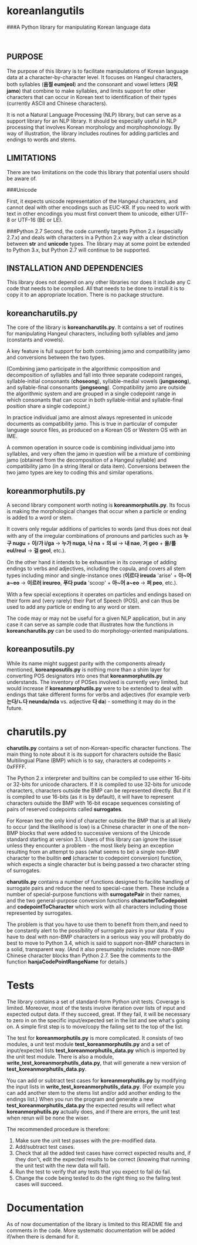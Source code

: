 koreanlangutils
===============
###A Python library for manipulating Korean language data

<br>

PURPOSE
-------
The purpose of this library is to facilitate manipulations of Korean language data at a character-by-character
level.  It focuses on Hangeul characters, both syllables (**음절 eumjeol**) and the consonant and vowel
letters (**자모 jamo**) that combine to make syllables, and limits support for other characters that can
occur in Korean text to identification of their types (currently ASCII and Chinese characters).  

It is not a Natural Language Processing (NLP) library, but can serve as a support library for an 
NLP library.  It should be especially useful in NLP processing that involves Korean morphology and 
morphophonology. By way of illustration, the library includes routines for adding particles and endings
to words and stems.  

LIMITATIONS
-----------
There are two limitations on the code this library that potential users should be aware of.

###Unicode

First, it expects unicode representation of the Hangeul characters, and cannot deal with other encodings
such as EUC-KR.  If you need to work with text in other encodings you must first convert them to unicode,
either UTF-8 or UTF-16 (BE or LE).

###Python 2.7
Second, the code currently targets Python 2.x (especially 2.7.x) and deals with characters in a Python 2.x way
with a clear distinction between **str** and **unicode** types.  The library may at some point be extended to 
Python 3.x, but Python 2.7 will continue to be supported.

INSTALLATION AND DEPENDENCIES
-----------------------------
This library does not depend on any other libraries nor does it include any C code that needs to be compiled.
All that needs to be done to install it is to copy it to an appropriate location.  There is no package structure.

koreancharutils.py
------------------

The core of the library is **koreancharutils.py**.  It contains a set of routines for manipulating 
Hangeul characters, including both syllables and jamo (constants and vowels). 

A key feature is full support for both combining jamo and compatibility jamo and conversions between the
two types.  

(Combining jamo participate in the algorithmic composition and decomposition of syllables and
fall into three separate codepoint ranges, syllable-initial consonants (**choseong**), syllable-medial vowels (**jungseong**), 
and syllable-final consonants (**jongseong**). Compatibility jamo are outside the algorithmic system and are
grouped in a single codepoint range in which consonants that can occur in both syllable-initial and
syllable-final position share a single codepoint.) 

In practice individual jamo are almost always represented in unicode documents as compatibility jamo. 
This is true in particular of computer language source files, as produced on a Korean OS or Western OS 
with an IME.

A common operation in source code is combining individual jamo into syllables, and very often the jamo in
question will be a mixture of combining jamo (obtained from the decomposition of a Hangeul syllable) and 
compatibility jamo (in a string literal or data item).  Conversions between the two jamo types are key
to coding this and similar operations. 

koreanmorphutils.py
-------------------

A second library component worth noting is **koreanmorphutils.py**.  Its focus is making the morphological 
changes that occur when a particle or ending is added to a word or stem.  

It covers only regular additions of particles to words (and thus does not deal with any of the irregular combinations
of pronouns and particles such as  **누구 nugu** + **이/가 i/ga** -> **누가 nuga**, **나 na** + **의 ui** -> **내 nae**, **거 geo** + **을/를 eul/reul** -> **걸 geol**, etc.).  

On the other hand it intends to be exhaustive in its coverage of adding endings to verbs and adjectives, including the
copula, and covers all stem types including minor and single-instance ones (**이르다 ireuda** 'arise' + 
**아~어 a~eo** -> **이르러 ireureo**, **푸다 puda** 'scoop' + **아~어 a~eo** -> **퍼 peo**, etc.).  

With a few special exceptions it operates on particles and endings based on their form and (very rarely)
their Part of Speech (POS), and can thus be used to add any particle or ending to any word or stem.

The code may or may not be useful for a given NLP application, but in any case it can serve as sample 
code that illustrates how the functions in **koreancharutils.py** can be used to do morphology-oriented manipulations.

koreanposutils.py
-----------------

While its name might suggest parity with the components already mentioned, **koreanposutils.py** is nothing
more than a shim layer for converting POS designators into ones that **koreanmorphutils.py** 
understands.  The inventory of POSes involved is currently very limited, but would
increase if **koreanmorphutils.py** were to be extended to deal with endings that take different forms for 
verbs and adjectives (for example verb **는다/ㄴ다 neunda/nda** vs. adjective **다 da**) - something it may do in the future.

charutils.py
============


**charutils.py** contains a set of non-Korean-specific character functions.  The main thing to note about it is its
support for characters outside the Basic Multilingual Plane (BMP) which is to say, characters at codepoints > 0xFFFF.

The Python 2.x interpreter and builtins can be compiled to use either 16-bits or 32-bits for unicode 
characters.  If it is compiled to use 32-bits for unicode characters, characters outside the BMP can be 
represented directly. But if it is compiled to use 16-bits (as it is by default), it will have to represent 
characters outside the BMP with 16-bit escape sequences consisting of pairs of reserved codepoints called
**surrogates**.

For Korean text the only kind of character outside the BMP that is at all likely to occur (and the likelihood
is low) is a Chinese character in one of the non-BMP blocks that were added to successive versions of the Unicode
standard starting at version 3.1.  Users of this library can ignore the issue unless they encounter a problem - the
most likely being an exception resulting from an attempt to pass (what seems to be) a single non-BMP
character to the builtin **ord** (character to codepoint conversion) function, which expects a single character but
is being passed a two character string of surrogates. 

**charutils.py** contains a number of functions designed to facilite handling of surrogate pairs and reduce the need
to special-case them.  These include a number of special-purpose functions with **surrogatePair** in their names,
and the two general-purpose conversion functions **characterToCodepoint** and **codepointToCharacter** which work
with all characters including those represented by surrogates.  

The problem is that you have to use them to
benefit from them,and need to be constantly alert to the possibility of surrogate pairs in your data. If you
have to deal with non-BMP characters in a serious way you will probably do best to move to Python 3.4, which is
said to support non-BMP characters in a solid, transparent way.  (And it also presumably includes more non-BMP
Chinese character blocks than Python 2.7. See the comments to the function **hanjaCodePointRangeName** for details.) 

Tests
=====

The library contains a set of standard-form Python unit tests.  Coverage is limited.  Moreover, most of the
tests involve iteration over lists of input and expected output data.  If they succeed, great.  If they fail, it
will be necessary to zero in on the specific input/expected set in the list and see what's going on.  A
simple first step is to move/copy the failing set to the top of the list.

The test for **koreanmorphutils.py** is more complicated.  It consists of two modules, a unit test module **test\_koreanmorphutils.py**
and a set of input/expected lists **test\_koreanmorphutils\_data.py** which is imported by the unit test module.
There is also a module, **write\_test\_koreanmorphutils\_data.py**, that will generate a new version of 
**test\_koreanmorphutils\_data.py**.  

You can add or subtract test cases for **koreanmorphutils.py** by modifying the input lists in
**write\_test\_koreanmorphutils\_data.py**.  (For example you can add another stem to the stems list and/or
add another ending to the endings list.)  When you run the program and generate a new **test\_koreanmorphutils\_data.py** 
the expected results will reflect what **koreanmorphutils.py** actually does, and if there are errors, the unit test
when rerun will be none the wiser.  

The recommended procedure is therefore:

1. Make sure the unit test passes with the pre-modified data.  
2. Add/subtract test cases.
3. Check that all the added test cases have correct expected results and, if they don't, edit the expected
results to be correct (knowing that running the unit test with the new data will fail). 
4. Run the test to verify that any tests that you expect to fail do fail.
5. Change the code being tested to do the right thing so the failing test cases will succeed.

Documentation
=============

As of now documentation of the library is limited to this README file and comments in the code.  More
systematic documentation will be added if/when there is demand for it.
   